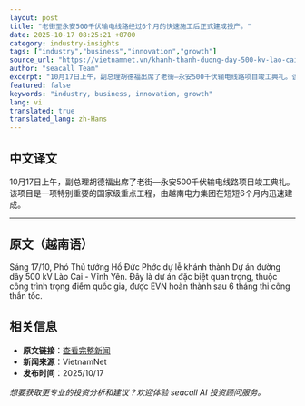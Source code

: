 ```yaml
---
layout: post
title: "老街至永安500千伏输电线路经过6个月的快速施工后正式建成投产。"
date: 2025-10-17 08:25:21 +0700
category: industry-insights
tags: ["industry","business","innovation","growth"]
source_url: "https://vietnamnet.vn/khanh-thanh-duong-day-500-kv-lao-cai-vinh-yen-sau-6-thang-thi-cong-than-toc-2453812.html"
author: "seacall Team"
excerpt: "10月17日上午，副总理胡德福出席了老街—永安500千伏输电线路项目竣工典礼。该项目是一项特别重要的国家级重点工程，由越南电力集团在短短6个月内迅速建成。..."
featured: false
keywords: "industry, business, innovation, growth"
lang: vi
translated: true
translated_lang: zh-Hans
---
```


## 中文译文

10月17日上午，副总理胡德福出席了老街—永安500千伏输电线路项目竣工典礼。该项目是一项特别重要的国家级重点工程，由越南电力集团在短短6个月内迅速建成。

---

## 原文（越南语）

Sáng 17/10, Phó Thủ tướng Hồ Đức Phớc dự lễ khánh thành Dự án đường dây 500 kV Lào Cai - Vĩnh Yên. Đây là dự án đặc biệt quan trọng, thuộc công trình trọng điểm quốc gia, được EVN hoàn thành sau 6 tháng thi công thần tốc.

## 相关信息

- **原文链接**：[查看完整新闻](https://vietnamnet.vn/khanh-thanh-duong-day-500-kv-lao-cai-vinh-yen-sau-6-thang-thi-cong-than-toc-2453812.html)
- **新闻来源**：VietnamNet
- **发布时间**：2025/10/17

*想要获取更专业的投资分析和建议？欢迎体验 seacall AI 投资顾问服务。*